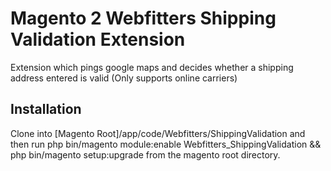 # Magento 2 Webfitters Shipping Validation Extension

Extension which pings google maps and decides whether a shipping address entered is valid (Only supports online carriers)

## Installation
Clone into [Magento Root]/app/code/Webfitters/ShippingValidation 
and then run php bin/magento module:enable Webfitters_ShippingValidation && php bin/magento setup:upgrade 
from the magento root directory.  